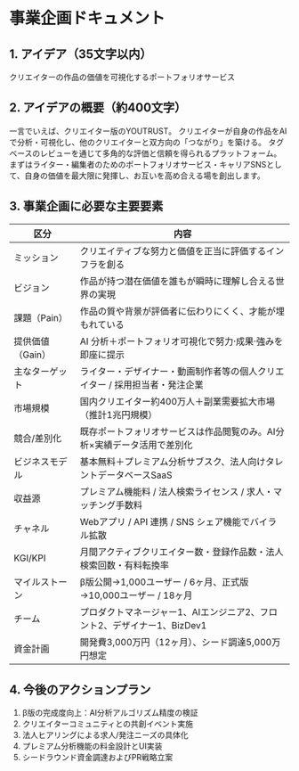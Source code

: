 # 事業企画ドキュメント

## 1. アイデア（35文字以内）
クリエイターの作品の価値を可視化するポートフォリオサービス

## 2. アイデアの概要（約400文字）
一言でいえば、クリエイター版のYOUTRUST。
クリエイターが自身の作品をAIで分析・可視化し、他のクリエイターと双方向の「つながり」を築ける。
タグベースのレビューを通じて多角的な評価と信頼を得られるプラットフォーム。
まずはライター・編集者のためのポートフォリオサービス・キャリアSNSとして、自身の価値を最大限に発揮し、お互いを高め合える場を創出します。

## 3. 事業企画に必要な主要要素
| 区分 | 内容 |
|------|------|
| ミッション | クリエイティブな努力と価値を正当に評価するインフラを創る |
| ビジョン | 作品が持つ潜在価値を誰もが瞬時に理解し合える世界の実現 |
| 課題（Pain） | 作品の質や背景が評価者に伝わりにくく、才能が埋もれている |
| 提供価値（Gain） | AI 分析＋ポートフォリオ可視化で努力·成果·強みを即座に提示 |
| 主なターゲット | ライター・デザイナー・動画制作者等の個人クリエイター / 採用担当者・発注企業 |
| 市場規模 | 国内クリエイター約400万人＋副業需要拡大市場（推計1兆円規模） |
| 競合/差別化 | 既存ポートフォリオサービスは作品閲覧のみ。AI分析×実績データ活用で差別化 |
| ビジネスモデル | 基本無料＋プレミアム分析サブスク、法人向けタレントデータベースSaaS |
| 収益源 | プレミアム機能料 / 法人検索ライセンス / 求人・マッチング手数料 |
| チャネル | Webアプリ / API 連携 / SNS シェア機能でバイラル拡散 |
| KGI/KPI | 月間アクティブクリエイター数・登録作品数・法人検索回数・有料転換率 |
| マイルストーン | β版公開→1,000ユーザー / 6ヶ月、正式版→10,000ユーザー / 18ヶ月 |
| チーム | プロダクトマネージャー1、AIエンジニア2、フロント2、デザイナー1、BizDev1 |
| 資金計画 | 開発費3,000万円（12ヶ月）、シード調達5,000万円想定 |

## 4. 今後のアクションプラン
1. β版の完成度向上：AI分析アルゴリズム精度の検証
2. クリエイターコミュニティとの共創イベント実施
3. 法人ヒアリングによる求人/発注ニーズの具体化
4. プレミアム分析機能の料金設計とUI実装
5. シードラウンド資金調達およびPR戦略立案
